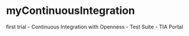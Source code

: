 # myContinuousIntegration
first trial - Continuous Integration with Openness - Test Suite - TIA Portal

